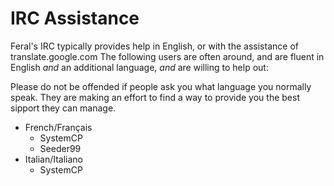 # IRC Assistance
Feral's IRC typically provides help in English, or with the assistance of translate.google.com
The following users are often around, and are fluent in English *and* an additional language, *and* are willing to help out:

Please do not be offended if people ask you what language you normally speak. They are making an effort to find a way to provide you the best sipport they can manage.

* French/Français  
  * SystemCP
  * Seeder99
* Italian/Italiano  
  * SystemCP
